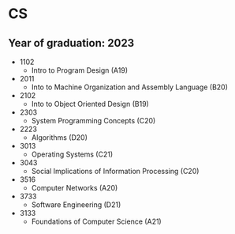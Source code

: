 # CS

## Year of graduation: 2023

- 1102
  - Intro to Program Design (A19)
- 2011
  - Into to Machine Organization and Assembly Language (B20)
- 2102
  - Into to Object Oriented Design (B19)
- 2303
  - System Programming Concepts (C20)
- 2223
  - Algorithms (D20)
- 3013
  - Operating Systems (C21)
- 3043
  - Social Implications of Information Processing (C20)
- 3516
  - Computer Networks (A20)
- 3733
  - Software Engineering (D21)
- 3133
  - Foundations of Computer Science (A21)
